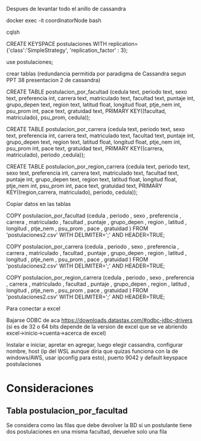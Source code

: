
Despues de levantar todo el anillo de cassandra

docker exec -it coordinatorNode bash

cqlsh

CREATE KEYSPACE postulaciones WITH replication={'class':'SimpleStrategy', 'replication_factor' : 3};

use postulaciones;

crear tablas (redundancia permitida por paradigma de Cassandra segun PPT 38 presentacion 2 de cassandra)

CREATE TABLE postulacion_por_facultad (cedula text, periodo text, sexo text, preferencia int, carrera text, matriculado text, facultad text, puntaje int, grupo_depen text, region text, latitud float, longitud float, ptje_nem int, psu_prom int, pace text, gratuidad text, PRIMARY KEY((facultad, matriculado), psu_prom, cedula));

CREATE TABLE postulacion_por_carrera (cedula text, periodo text, sexo text, preferencia int, carrera text, matriculado text, facultad text, puntaje int, grupo_depen text, region text, latitud float, longitud float, ptje_nem int, psu_prom int, pace text, gratuidad text, PRIMARY KEY((carrera, matriculado), periodo ,cedula));

CREATE TABLE postulacion_por_region_carrera (cedula text, periodo text, sexo text, preferencia int, carrera text, matriculado text, facultad text, puntaje int, grupo_depen text, region text, latitud float, longitud float, ptje_nem int, psu_prom int, pace text, gratuidad text, PRIMARY KEY((region,carrera, matriculado), periodo, cedula));

Copiar datos en las tablas

COPY postulacion_por_facultad (cedula , periodo , sexo , preferencia , carrera , matriculado , facultad , puntaje , grupo_depen , region , latitud , longitud , ptje_nem , psu_prom , pace , gratuidad ) FROM 'postulaciones2.csv' WITH DELIMITER=';' AND HEADER=TRUE;

COPY postulacion_por_carrera (cedula , periodo , sexo , preferencia , carrera , matriculado , facultad , puntaje , grupo_depen , region , latitud , longitud , ptje_nem , psu_prom , pace , gratuidad ) FROM 'postulaciones2.csv' WITH DELIMITER=';' AND HEADER=TRUE;

COPY postulacion_por_region_carrera (cedula , periodo , sexo , preferencia , carrera , matriculado , facultad , puntaje , grupo_depen , region , latitud , longitud , ptje_nem , psu_prom , pace , gratuidad ) FROM 'postulaciones2.csv' WITH DELIMITER=';' AND HEADER=TRUE;

Para conectar a excel

Bajarse ODBC de aca https://downloads.datastax.com/#odbc-jdbc-drivers (si es de 32 o 64 bits depende de la version de excel que se ve abriendo excel->inicio->cuenta->acerca de excel)

Instalar e iniciar, apretar en agregar, luego elegir cassandra, configurar nombre, host (ip del WSL aunque diria que quizas funciona con la de windows/AWS, usar ipconfig para esto), puerto 9042 y default keyspace postulaciones

# Consideraciones

## Tabla postulacion_por_facultad

Se considera como las filas que debe devolver la BD si un postulante tiene dos postulaciones en una misma facultad, devuelve solo una fila